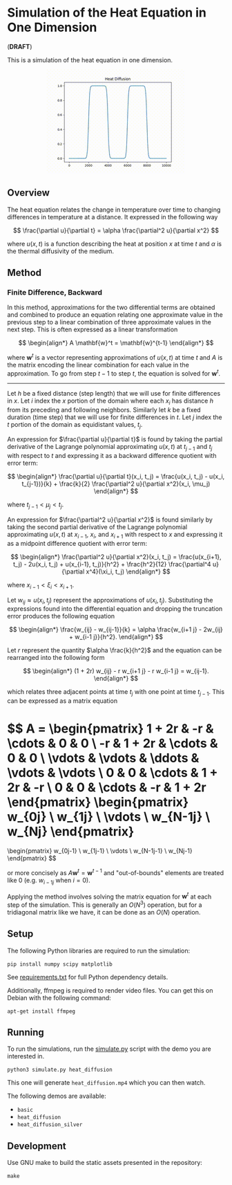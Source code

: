 # Simulation of the Heat Equation in One Dimension

(**DRAFT**)

This is a simulation of the heat equation in one dimension.

<p align="center">
  <img src="images/heat_diffusion.gif" alt="Heat Diffusion Demo">
</p>

## Overview

The heat equation relates the change in temperature over time to changing differences in temperature at a distance. It expressed in the following way

$$
\frac{\partial u}{\partial t} = \alpha \frac{\partial^2 u}{\partial x^2}
$$

where $u(x, t)$ is a function describing the heat at position $x$ at time $t$ and $\alpha$ is the thermal diffusivity of the medium.

## Method

### Finite Difference, Backward

In this method, approximations for the two differential terms are obtained and combined to produce an equation relating one approximate value in the previous step to a linear combination of three approximate values in the next step. This is often expressed as a linear transformation

$$
\begin{align*}
A \mathbf{w}^t = \mathbf{w}^{t-1}
\end{align*}
$$

where $\mathbf{w}^t$ is a vector representing approximations of $u(x, t)$ at time $t$ and $A$ is the matrix encoding the linear combination for each value in the approximation. To go from step $t-1$ to step $t$, the equation is solved for $\mathbf{w}^t$.

---

Let $h$ be a fixed distance (step length) that we will use for finite differences in $x$. Let $i$ index the $x$ portion of the domain where each $x_i$ has distance $h$ from its preceding and following neighbors. Similarly let $k$ be a fixed duration (time step) that we will use for finite differences in $t$. Let $j$ index the $t$ portion of the domain as equidistant values, $t_j$.

An expression for $\frac{\partial u}{\partial t}$ is found by taking the partial derivative of the Lagrange polynomial approximating $u(x, t)$ at $t_{j-1}$ and $t_j$ with respect to $t$ and expressing it as a backward difference quotient with error term:

$$
\begin{align*}
\frac{\partial u}{\partial t}(x_i, t_j) = \frac{u(x_i, t_j) - u(x_i, t_{j-1})}{k} + \frac{k}{2} \frac{\partial^2 u}{\partial x^2}(x_i, \mu_j)
\end{align*}
$$

where $t_{j-1} < \mu_j < t_j$.

An expression for $\frac{\partial^2 u}{\partial x^2}$ is found similarly by taking the second partial derivative of the Lagrange polynomial approximating $u(x, t)$ at $x_{i-1}$, $x_i$, and $x_{i+1}$ with respect to $x$ and expressing it as a midpoint difference quotient with error term:

$$
\begin{align*}
\frac{\partial^2 u}{\partial x^2}(x_i, t_j) = \frac{u(x_{i+1}, t_j) - 2u(x_i, t_j) + u(x_{i-1}, t_j)}{h^2} + \frac{h^2}{12} \frac{\partial^4 u}{\partial x^4}(\xi_i, t_j)
\end{align*}
$$

where $x_{i-1} < \xi_i < x_{i+1}$.

Let $w_{ij} \approx u(x_i, t_j)$ represent the approximations of $u(x_i, t_j)$. Substituting the expressions found into the differential equation and dropping the truncation error produces the following equation

$$
\begin{align*}
\frac{w_{ij} - w_{ij-1}}{k} = \alpha \frac{w_{i+1 j} - 2w_{ij} + w_{i-1 j}}{h^2}.
\end{align*}
$$

Let $r$ represent the quantity $\alpha \frac{k}{h^2}$ and the equation can be rearranged into the following form

$$
\begin{align*}
(1 + 2r) w_{ij} - r w_{i+1 j} - r w_{i-1 j} = w_{ij-1}.
\end{align*}
$$

which relates three adjacent points at time $t_j$ with one point at time $t_{j-1}$. This can be expressed as a matrix equation

$$
A = 
\begin{pmatrix}
1 + 2r &     -r & \cdots &      0 &      0 \\
    -r & 1 + 2r & \cdots &      0 &      0 \\
\vdots & \vdots & \ddots & \vdots & \vdots \\
     0 &      0 & \cdots & 1 + 2r &     -r \\
     0 &      0 & \cdots &     -r & 1 + 2r
\end{pmatrix}
\begin{pmatrix}
w_{0j} \\
w_{1j} \\
\vdots \\
w_{N-1j} \\
w_{Nj}
\end{pmatrix}
=
\begin{pmatrix}
w_{0j-1} \\
w_{1j-1} \\
\vdots \\
w_{N-1j-1} \\
w_{Nj-1}
\end{pmatrix}
$$

or more concisely as $A \textbf{w}^{t} = \textbf{w}^{t-1}$ and "out-of-bounds" elements are treated like $0$ (e.g. $w_{i-1 j}$ when $i = 0$).

Applying the method involves solving the matrix equation for $\mathbf{w}^t$ at each step of the simulation. This is generally an $O(N^3)$ operation, but for a tridiagonal matrix like we have, it can be done as an $O(N)$ operation.

## Setup

The following Python libraries are required to run the simulation:

```
pip install numpy scipy matplotlib
```

See [requirements.txt](./requirements.txt) for full Python dependency details.

Additionally, ffmpeg is required to render video files. You can get this on Debian with the following command:

```
apt-get install ffmpeg
```

## Running

To run the simulations, run the [simulate.py](./simulate.py) script with the demo you are interested in.

```
python3 simulate.py heat_diffusion
```

This one will generate `heat_diffusion.mp4` which you can then watch.

The following demos are available:

* `basic`
* `heat_diffusion`
* `heat_diffusion_silver`

## Development

Use GNU make to build the static assets presented in the repository:

```
make
```
